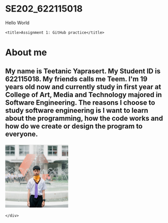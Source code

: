 # SE202_622115018
Hello World

<!DOCTYPE html>
<html>

<head>
    <meta charset="utf-8" />
    <link rel="stylesheet" href="style.css" />

    <title>Assignment 1: GitHub practice</title>
</head>

<body>
    <h1>About me</h1>
    <div>
        <h2>
            <p> My name is Teetanic Yaprasert. My Student ID is 622115018. My friends calls me Teem. I'm 19 years old now and currently study in
                first year at College of Art, Media and Technology majored in Software Engineering. The reasons I choose to study
                software engineering is I want to learn about the programming, how the code works and how do we create or
                design the program to everyone.
        </h2>
        </p>
        <img src="mypic.png" alt="picture" width="200" height="200">


    </div>
</body>

</html>

